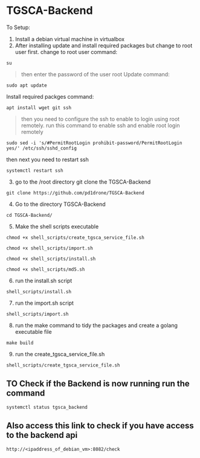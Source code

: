 # TGSCA-Backend

To Setup:

1. Install a debian virtual machine in virtualbox
2. After installing update and install required packages but change to root user first.
change to root user command:
```
su
```
> then enter the password of the user root
Update command:
```
sudo apt update
```
Install required packges command:
```
apt install wget git ssh
```
> then you need to configure the ssh to enable to login using root remotely.
run this command to enable ssh and enable root login remotely
```
sudo sed -i 's/#PermitRootLogin prohibit-password/PermitRootLogin yes/' /etc/ssh/sshd_config
```
then next you need to restart ssh
```
systemctl restart ssh
```
3. go to the /root directory git clone the TGSCA-Backend
```
git clone https://github.com/pd1drone/TGSCA-Backend
```
4. Go to the directory TGSCA-Backend
```
cd TGSCA-Backend/
```
5. Make the shell scripts executable
```
chmod +x shell_scripts/create_tgsca_service_file.sh
```
```
chmod +x shell_scripts/import.sh
```
```
chmod +x shell_scripts/install.sh
```
```
chmod +x shell_scripts/md5.sh
```
6. run the install.sh script
```
shell_scripts/install.sh
```
7. run the import.sh script
```
shell_scripts/import.sh
```
8. run the make command to tidy the packages and create a golang executable file
```
make build
```
9. run the create_tgsca_service_file.sh
```
shell_scripts/create_tgsca_service_file.sh
```

## TO Check if the Backend is now running run the command
```
systemctl status tgsca_backend
```

## Also access this link to check if you have access to the backend api
```
http://<ipaddress_of_debian_vm>:8082/check
```